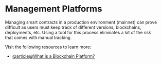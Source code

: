 # Management Platforms

Managing smart contracts in a production environment (mainnet) can prove difficult as users must keep track of different versions, blockchains, deployments, etc. Using a tool for this process eliminates a lot of the risk that comes with manual tracking.

Visit the following resources to learn more:

- [@article@What is a Blockchain Platform?](https://www.bitdegree.org/crypto/tutorials/blockchain-platform)

